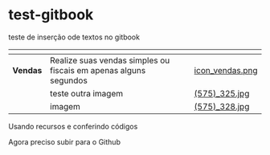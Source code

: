# test-gitbook

teste de inserção ode textos no gitbook

<table data-view="cards"><thead><tr><th></th><th></th><th></th><th data-hidden data-card-cover data-type="files"></th></tr></thead><tbody><tr><td><strong>Vendas</strong></td><td>Realize suas vendas simples ou fiscais em apenas alguns segundos</td><td></td><td><a href=".gitbook/assets/icon_vendas.png">icon_vendas.png</a></td></tr><tr><td></td><td>teste outra imagem</td><td></td><td><a href=".gitbook/assets/(575)_325.jpg">(575)_325.jpg</a></td></tr><tr><td></td><td>imagem</td><td></td><td><a href=".gitbook/assets/(575)_328.jpg">(575)_328.jpg</a></td></tr></tbody></table>

Usando recursos e conferindo códigos

Agora preciso subir para o Github
